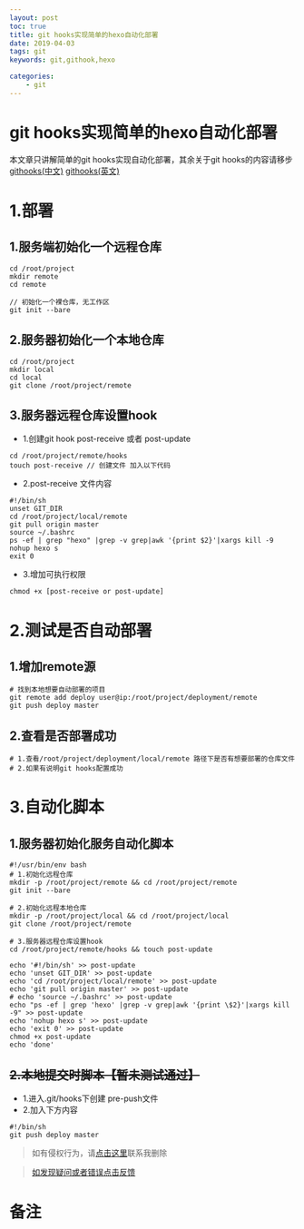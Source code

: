 ```yaml
---
layout: post
toc: true
title: git hooks实现简单的hexo自动化部署
date: 2019-04-03
tags: git
keywords: git,githook,hexo

categories:
    - git
---
```

# git hooks实现简单的hexo自动化部署

本文章只讲解简单的git hooks实现自动化部署，其余关于git hooks的内容请移步 [githooks(中文)](https://git-scm.com/book/zh/v2/%E8%87%AA%E5%AE%9A%E4%B9%89-Git-Git-%E9%92%A9%E5%AD%90) [githooks(英文)](https://git-scm.com/docs/githooks)

# 1.部署

## 1.服务端初始化一个远程仓库
```
cd /root/project
mkdir remote
cd remote

// 初始化一个裸仓库，无工作区
git init --bare
```
<!-- more -->
## 2.服务器初始化一个本地仓库
```
cd /root/project
mkdir local
cd local
git clone /root/project/remote
```

## 3.服务器远程仓库设置hook
- 1.创建git hook post-receive 或者 post-update
```
cd /root/project/remote/hooks
touch post-receive // 创建文件 加入以下代码
```
- 2.post-receive 文件内容
```
#!/bin/sh
unset GIT_DIR
cd /root/project/local/remote
git pull origin master
source ~/.bashrc
ps -ef | grep "hexo" |grep -v grep|awk '{print $2}'|xargs kill -9
nohup hexo s
exit 0
```

- 3.增加可执行权限
```
chmod +x [post-receive or post-update]
```

# 2.测试是否自动部署
## 1.增加remote源
```
# 找到本地想要自动部署的项目
git remote add deploy user@ip:/root/project/deployment/remote
git push deploy master
```

## 2.查看是否部署成功
```
# 1.查看/root/project/deployment/local/remote 路径下是否有想要部署的仓库文件
# 2.如果有说明git hooks配置成功
```

# 3.自动化脚本
## 1.服务器初始化服务自动化脚本
```
#!/usr/bin/env bash
# 1.初始化远程仓库
mkdir -p /root/project/remote && cd /root/project/remote
git init --bare

# 2.初始化远程本地仓库
mkdir -p /root/project/local && cd /root/project/local
git clone /root/project/remote

# 3.服务器远程仓库设置hook
cd /root/project/remote/hooks && touch post-update

echo '#!/bin/sh' >> post-update
echo 'unset GIT_DIR' >> post-update
echo 'cd /root/project/local/remote' >> post-update
echo 'git pull origin master' >> post-update
# echo 'source ~/.bashrc' >> post-update
echo "ps -ef | grep 'hexo' |grep -v grep|awk '{print \$2}'|xargs kill -9" >> post-update
echo 'nohup hexo s' >> post-update
echo 'exit 0' >> post-update
chmod +x post-update
echo 'done'
```

## ~~2.本地提交时脚本【暂未测试通过】~~
- 1.进入.git/hooks下创建 pre-push文件
- 2.加入下方内容
```
#!/bin/sh
git push deploy master
```

>如有侵权行为，请[点击这里](https://github.com/cooper-q/MattMeng_hexo/issues)联系我删除

>[如发现疑问或者错误点击反馈](https://github.com/cooper-q/MattMeng_hexo/issues)

# 备注

